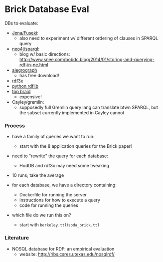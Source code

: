 # Brick Database Eval


DBs to evaluate:
- [Jena/Fuseki](https://jena.apache.org/documentation/serving_data/):
    - also need to experiment w/ different ordering of clauses in SPARQL query
- [neo4j/sparql](https://github.com/neo4j-contrib/sparql-plugin):
    - blog w/ basic directions: http://www.snee.com/bobdc.blog/2014/01/storing-and-querying-rdf-in-ne.html
- [alegrograph](http://franz.com/agraph/downloads/)
    - has free download!
- [rdf3x](https://github.com/gh-rdf3x/gh-rdf3x)
- [python rdflib](https://rdflib.readthedocs.io/en/stable/)
- [top braid](http://www.topquadrant.com/products/topbraid-live/)
    - expensive!
- Cayley/gremlin:
    - supposedly full Gremlin query lang can translate btwn SPARQL,
      but the subset currently implemented in Cayley cannot


### Process

- have a family of queries we want to run:
    - start with the 8 application queries for the Brick paper!
- need to "rewrite" the query for each database:
    - HodDB and rdf3x may need some tweaking
- 10 runs; take the average

- for each database, we have a directory containing:
    - Dockerfile for running the server
    - instructions for how to execute a query
    - code for running the queries

- which file do we run this on?
    - start with `berkeley.ttl`/`soda_brick.ttl`

### Literature

- NOSQL database for RDF: an empirical evaluation
    - website: http://ribs.csres.utexas.edu/nosqlrdf/

